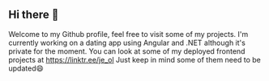 ## Hi there 👋
Welcome to my Github profile, feel free to visit some of my projects.
I'm currently working on a dating app using Angular and .NET although it's private for the moment.
You can look at some of my deployed frontend projects at https://linktr.ee/je_ol
Just keep in mind some of them need to be updated😄

<!--
**je-ol/je-ol** is a ✨ _special_ ✨ repository because its `README.md` (this file) appears on your GitHub profile.

Here are some ideas to get you started:

- 🔭 I’m currently working on ...
- 🌱 I’m currently learning ...
- 👯 I’m looking to collaborate on ...
- 🤔 I’m looking for help with ...
- 💬 Ask me about ...
- 📫 How to reach me: ...
- 😄 Pronouns: ...
- ⚡ Fun fact: ...
-->
